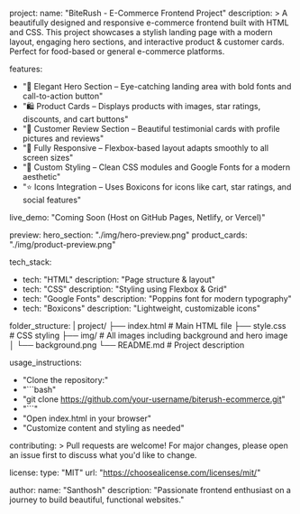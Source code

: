 project:
  name: "BiteRush - E-Commerce Frontend Project"
  description: >
    A beautifully designed and responsive e-commerce frontend built with HTML and CSS.
    This project showcases a stylish landing page with a modern layout, engaging hero sections,
    and interactive product & customer cards. Perfect for food-based or general e-commerce platforms.

features:
  - "🎨 Elegant Hero Section – Eye-catching landing area with bold fonts and call-to-action button"
  - "🛍️ Product Cards – Displays products with images, star ratings, discounts, and cart buttons"
  - "💬 Customer Review Section – Beautiful testimonial cards with profile pictures and reviews"
  - "📱 Fully Responsive – Flexbox-based layout adapts smoothly to all screen sizes"
  - "🎯 Custom Styling – Clean CSS modules and Google Fonts for a modern aesthetic"
  - "⭐ Icons Integration – Uses Boxicons for icons like cart, star ratings, and social features"

live_demo: "Coming Soon (Host on GitHub Pages, Netlify, or Vercel)"

preview:
  hero_section: "./img/hero-preview.png"
  product_cards: "./img/product-preview.png"

tech_stack:
  - tech: "HTML"
    description: "Page structure & layout"
  - tech: "CSS"
    description: "Styling using Flexbox & Grid"
  - tech: "Google Fonts"
    description: "Poppins font for modern typography"
  - tech: "Boxicons"
    description: "Lightweight, customizable icons"

folder_structure: |
  project/
  ├── index.html           # Main HTML file
  ├── style.css            # CSS styling
  ├── img/                 # All images including background and hero image
  │   └── background.png
  └── README.md            # Project description

usage_instructions:
  - "Clone the repository:"
  - "```bash"
  - "git clone https://github.com/your-username/biterush-ecommerce.git"
  - "```"
  - "Open index.html in your browser"
  - "Customize content and styling as needed"

contributing: >
  Pull requests are welcome! For major changes, please open an issue first
  to discuss what you'd like to change.

license:
  type: "MIT"
  url: "https://choosealicense.com/licenses/mit/"

author:
  name: "Santhosh"
  description: "Passionate frontend enthusiast on a journey to build beautiful, functional websites."
